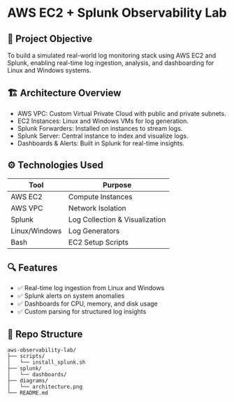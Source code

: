 # AWS EC2 + Splunk Observability Lab

## 🚀 Project Objective

To build a simulated real-world log monitoring stack using AWS EC2 and Splunk, enabling real-time log ingestion, analysis, and dashboarding for Linux and Windows systems.

## 🏗️ Architecture Overview

- AWS VPC: Custom Virtual Private Cloud with public and private subnets.
- EC2 Instances: Linux and Windows VMs for log generation.
- Splunk Forwarders: Installed on instances to stream logs.
- Splunk Server: Central instance to index and visualize logs.
- Dashboards & Alerts: Built in Splunk for real-time insights.

## ⚙️ Technologies Used

| Tool          | Purpose                        |
| ------------- | ------------------------------ |
| AWS EC2       | Compute Instances              |
| AWS VPC       | Network Isolation              |
| Splunk        | Log Collection & Visualization |
| Linux/Windows | Log Generators                 |
| Bash          | EC2 Setup Scripts              |

## 🔍 Features

- ✅ Real-time log ingestion from Linux and Windows
- ✅ Splunk alerts on system anomalies
- ✅ Dashboards for CPU, memory, and disk usage
- ✅ Custom parsing for structured log insights

## 📁 Repo Structure

```
aws-observability-lab/
├── scripts/
│   └── install_splunk.sh
├── splunk/
│   └── dashboards/
├── diagrams/
│   └── architecture.png
└── README.md
```
